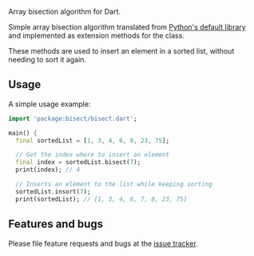 Array bisection algorithm for Dart.

Simple array bisection algorithm translated from [Python's default library](docs.python.org/3/library/bisect.html) and implemented as extension methods for the class.

These methods are used to insert an element in a sorted list, without needing to sort it again.

## Usage

A simple usage example:

```dart
import 'package:bisect/bisect.dart';

main() {
  final sortedList = [1, 3, 4, 6, 8, 23, 75];

  // Get the index where to insert an element
  final index = sortedList.bisect(7);
  print(index); // 4

  // Inserts an element to the list while keeping sorting
  sortedList.insort(7);
  print(sortedList); // [1, 3, 4, 6, 7, 8, 23, 75]

```

## Features and bugs

Please file feature requests and bugs at the [issue tracker][tracker].

[tracker]: https://github.com/Israel77/Bisect/issues
